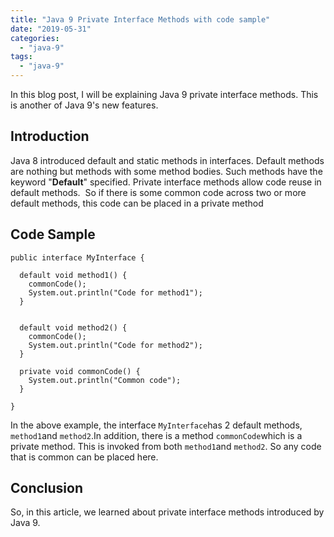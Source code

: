 ```yaml
---
title: "Java 9 Private Interface Methods with code sample"
date: "2019-05-31"
categories: 
  - "java-9"
tags: 
  - "java-9"
---
```


In this blog post, I will be explaining Java 9 private interface methods. This is another of Java 9's new features.

## Introduction

Java 8 introduced default and static methods in interfaces. Default methods are nothing but methods with some method bodies. Such methods have the keyword "**Default**" specified. Private interface methods allow code reuse in default methods.  So if there is some common code across two or more default methods, this code can be placed in a private method

## Code Sample

```
public interface MyInterface {
  
  default void method1() {
    commonCode();
    System.out.println("Code for method1");
  }
  
  
  default void method2() {
    commonCode();
    System.out.println("Code for method2");	
  }
  
  private void commonCode() {
    System.out.println("Common code");
  }

}
```

In the above example, the interface `MyInterface`has 2 default methods, `method1`and `method2`.In addition, there is a method `commonCode`which is a private method. This is invoked from both `method1`and `method2`. So any code that is common can be placed here.

## Conclusion

So, in this article, we learned about private interface methods introduced by Java 9.

